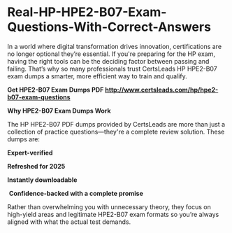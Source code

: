 # Real-HP-HPE2-B07-Exam-Questions-With-Correct-Answers
<p>In a world where digital transformation drives innovation, certifications are no longer optional they&rsquo;re essential. If you&#39;re preparing for the HP exam, having the right tools can be the deciding factor between passing and failing. That&rsquo;s why so many professionals trust CertsLeads HP HPE2-B07 exam dumps a smarter, more efficient way to train and qualify.</p> <p><strong>Get HPE2-B07 Exam Dumps PDF&nbsp;<a href="http://www.certsleads.com/hp/hpe2-b07-exam-questions">http://www.certsleads.com/hp/hpe2-b07-exam-questions</a></strong></p> <p><strong>Why HPE2-B07 Exam Dumps Work</strong></p> <p>The HP HPE2-B07 PDF dumps provided by CertsLeads are more than just a collection of practice questions&mdash;they&#39;re a complete review solution. These dumps are:</p> <p><strong>Expert-verified</strong></p> <p><strong>Refreshed for 2025</strong></p> <p><strong>Instantly downloadable</strong></p> <p>&nbsp;<strong>Confidence-backed with a complete promise</strong></p> <p>Rather than overwhelming you with unnecessary theory, they focus on high-yield areas and legitimate HPE2-B07 exam formats so you&rsquo;re always aligned with what the actual test demands.</p> <p>&nbsp;</p>
